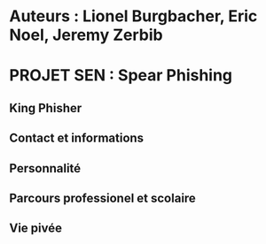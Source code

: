 # Auteurs : Lionel Burgbacher, Eric Noel, Jeremy Zerbib

# PROJET SEN : Spear Phishing

## King Phisher

## Contact et informations

## Personnalité

## Parcours professionel et scolaire

## Vie pivée

